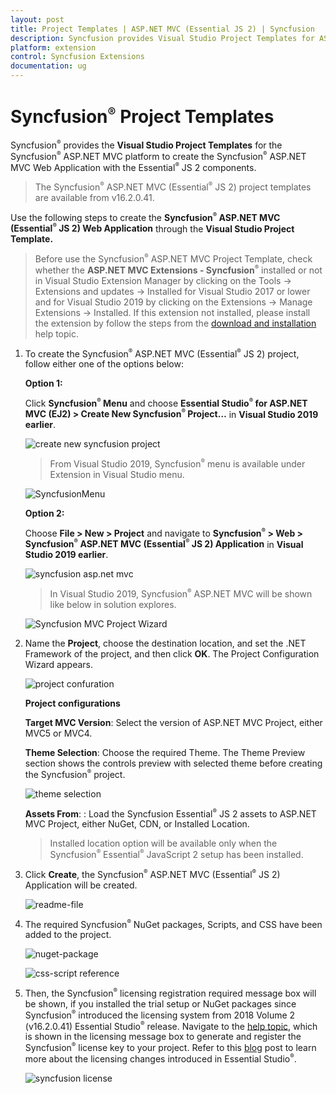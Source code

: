 ```yaml
---
layout: post
title: Project Templates | ASP.NET MVC (Essential JS 2) | Syncfusion
description: Syncfusion provides Visual Studio Project Templates for ASP.NET MVC platform to create the Syncfusion ASP.NET MVC Application using Essential JS 2 components
platform: extension
control: Syncfusion Extensions
documentation: ug
---
```


# Syncfusion<sup style="font-size:70%">&reg;</sup> Project Templates

Syncfusion<sup style="font-size:70%">&reg;</sup> provides the **Visual Studio Project Templates** for the Syncfusion<sup style="font-size:70%">&reg;</sup> ASP.NET MVC platform to create the Syncfusion<sup style="font-size:70%">&reg;</sup> ASP.NET MVC Web Application with the Essential<sup style="font-size:70%">&reg;</sup> JS 2 components.

> The Syncfusion<sup style="font-size:70%">&reg;</sup> ASP.NET MVC (Essential<sup style="font-size:70%">&reg;</sup> JS 2) project templates are available from v16.2.0.41.

Use the following steps to create the **Syncfusion<sup style="font-size:70%">&reg;</sup> ASP.NET MVC (Essential<sup style="font-size:70%">&reg;</sup> JS 2) Web Application** through the **Visual Studio Project Template.**

> Before use the Syncfusion<sup style="font-size:70%">&reg;</sup> ASP.NET MVC Project Template, check whether the **ASP.NET MVC Extensions - Syncfusion<sup style="font-size:70%">&reg;</sup>** installed or not in Visual Studio Extension Manager by clicking on the Tools -> Extensions and updates -> Installed for Visual Studio 2017 or lower and for Visual Studio 2019 by clicking on the Extensions -> Manage Extensions -> Installed. If this extension not installed, please install the extension by follow the steps from the [download and installation](https://ej2.syncfusion.com/aspnetmvc/documentation/visual-studio-integration/download-and-installation) help topic.

1. To create the Syncfusion<sup style="font-size:70%">&reg;</sup> ASP.NET MVC (Essential<sup style="font-size:70%">&reg;</sup> JS 2) project, follow either one of the options below:

    **Option 1:**

    Click **Syncfusion<sup style="font-size:70%">&reg;</sup> Menu** and choose **Essential Studio<sup style="font-size:70%">&reg;</sup> for ASP.NET MVC (EJ2) > Create New Syncfusion<sup style="font-size:70%">&reg;</sup> Project…** in **Visual Studio 2019 earlier**.

    ![create new syncfusion project](images/new-syncfusion-project.png)

    > From Visual Studio 2019, Syncfusion<sup style="font-size:70%">&reg;</sup> menu is available under Extension in Visual Studio menu.

    ![SyncfusionMenu](images/SyncfusionMenu.png)

    **Option 2:**

    Choose **File > New > Project** and navigate to **Syncfusion<sup style="font-size:70%">&reg;</sup> > Web > Syncfusion<sup style="font-size:70%">&reg;</sup> ASP.NET MVC (Essential<sup style="font-size:70%">&reg;</sup> JS 2) Application** in **Visual Studio 2019 earlier**.

    ![syncfusion asp.net mvc](images/syncfusion-aspmvc-application.png)

    > In Visual Studio 2019, Syncfusion<sup style="font-size:70%">&reg;</sup> ASP.NET MVC will be shown like below in solution explores.

    ![Syncfusion MVC Project Wizard](images/SyncfusionMvcProjectWizard.png)

2. Name the **Project**, choose the destination location, and set the .NET Framework of the project, and then click **OK**. The Project Configuration Wizard appears.

    ![project confuration](images/project-configuration.png)

    **Project configurations**

    **Target MVC Version**: Select the version of ASP.NET MVC Project, either MVC5 or MVC4.

    **Theme Selection**: Choose the required Theme. The Theme Preview section shows the controls preview with selected theme before creating the Syncfusion<sup style="font-size:70%">&reg;</sup> project.

    ![theme selection](images/theme-selection.png)

    **Assets From**: : Load the Syncfusion Essential<sup style="font-size:70%">&reg;</sup> JS 2 assets to ASP.NET MVC Project, either NuGet, CDN, or Installed Location.

    > Installed location option will be available only when the Syncfusion<sup style="font-size:70%">&reg;</sup> Essential<sup style="font-size:70%">&reg;</sup> JavaScript 2 setup has been installed.

3. Click **Create**, the Syncfusion<sup style="font-size:70%">&reg;</sup> ASP.NET MVC (Essential<sup style="font-size:70%">&reg;</sup> JS 2) Application will be created.

    ![readme-file](images/readme-file.PNG)

4. The required Syncfusion<sup style="font-size:70%">&reg;</sup> NuGet packages, Scripts, and CSS have been added to the project.

    ![nuget-package](images/nuget.png)

    ![css-script reference](images/css-scripts-reference.png)

5. Then, the Syncfusion<sup style="font-size:70%">&reg;</sup> licensing registration required message box will be shown, if you installed the trial setup or NuGet packages since Syncfusion<sup style="font-size:70%">&reg;</sup> introduced the licensing system from 2018 Volume 2 (v16.2.0.41) Essential Studio<sup style="font-size:70%">&reg;</sup> release. Navigate to the [help topic](https://help.syncfusion.com/common/essential-studio/licensing/overview#how-to-generate-syncfusion-license-key), which is shown in the licensing message box to generate and register the Syncfusion<sup style="font-size:70%">&reg;</sup> license key to your project. Refer to this [blog](https://blog.syncfusion.com/post/whats-new-in-2018-volume-2-licensing-changes-in-the-1620x-version-of-essential-studio.aspx) post to learn more about the licensing changes introduced in Essential Studio<sup style="font-size:70%">&reg;</sup>.

    ![syncfusion license](images/syncfusion-license.png)
